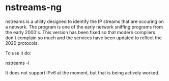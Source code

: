 # nstreams-ng
nstreams is a utility designed to identify the IP streams that are occuring on a network. The program is one of the early network sniffing programs from the early 2000's. This version has been fixed so that modern compilers don't complain so much and the services have been updated to reflect the 2020 protocols.

To use it do:

nstreams -l <interface>

It does not support IPv6 at the moment, but that is being actively worked.
